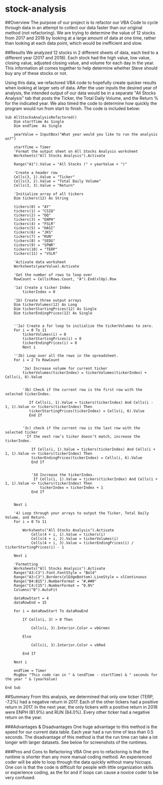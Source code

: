 # stock-analysis

##Overview
The purpose of our project is to refactor our VBA Code to cycle through data in an attempt to collect our data faster than our original method (not refactoring). We are trying to determine the value of 12 stocks from 2017 and 2018 by looking at a large amount of data at one time, rather than looking at each data point, which would be inefficient and slow. 

##Results
We analyzed 12 stocks in 2 different sheets of data, each tied to a different year (2017 and 2018). Each stock had the high value, low value, closing value, adjusted closing value, and volume for each day in the year. This information all comes together to help determine whether Steve should buy any of these stocks or not. 

Using this data, we refactored VBA code to hopefully create quicker results when looking at larger sets of data. After the user inputs the desired year of analysis, the intended output of our data would be in a separate "All Stocks Analysis" tab that posts the Ticker, the Total Daily Volume, and the Return % for the indicated year. We also timed the code to determine how quickly the program would run from start to finish. The code is included below: 
```
Sub AllStocksAnalysisRefactored()
    Dim startTime As Single
    Dim endTime  As Single

    yearValue = InputBox("What year would you like to run the analysis on?")

    startTime = Timer
    'Format the output sheet on All Stocks Analysis worksheet
    Worksheets("All Stocks Analysis").Activate
    
    Range("A1").Value = "All Stocks (" + yearValue + ")"
    
    'Create a header row
    Cells(3, 1).Value = "Ticker"
    Cells(3, 2).Value = "Total Daily Volume"
    Cells(3, 3).Value = "Return"

    'Initialize array of all tickers
    Dim tickers(12) As String
    
    tickers(0) = "AY"
    tickers(1) = "CSIQ"
    tickers(2) = "DQ"
    tickers(3) = "ENPH"
    tickers(4) = "FSLR"
    tickers(5) = "HASI"
    tickers(6) = "JKS"
    tickers(7) = "RUN"
    tickers(8) = "SEDG"
    tickers(9) = "SPWR"
    tickers(10) = "TERP"
    tickers(11) = "VSLR"
    
    'Activate data worksheet
    Worksheets(yearValue).Activate
    
    'Get the number of rows to loop over
    RowCount = Cells(Rows.Count, "A").End(xlUp).Row
    
    '1a) Create a ticker Index
        tickerIndex = 0

    '1b) Create three output arrays
    Dim tickerVolumes(12) As Long
    Dim tickerStartingPrices(12) As Single
    Dim tickerEndingPrices(12) As Single

    
    ''2a) Create a for loop to initialize the tickerVolumes to zero.
    For i = 0 To 11
        tickerVolumes(i) = 0
        tickerStartingPrices(i) = 0
        tickerEndingPrices(i) = 0
        Next i
        
    ''2b) Loop over all the rows in the spreadsheet.
    For i = 2 To RowCount
        
        '3a) Increase volume for current ticker
        tickerVolumes(tickerIndex) = tickerVolumes(tickerIndex) + Cells(i, 8).Value
      
        
        '3b) Check if the current row is the first row with the selected tickerIndex.
        
           If Cells(i, 1).Value = tickers(tickerIndex) And Cells(i - 1, 1).Value <> tickers(tickerIndex) Then
           tickerStartingPrices(tickerIndex) = Cells(i, 6).Value
           End If
        
        
        '3c) check if the current row is the last row with the selected ticker
         'If the next row’s ticker doesn’t match, increase the tickerIndex.
        
            If Cells(i, 1).Value = tickers(tickerIndex) And Cells(i + 1, 1).Value <> tickers(tickerIndex) Then
            tickerEndingPrices(tickerIndex) = Cells(i, 6).Value
            End If
            

            '3d Increase the tickerIndex.
             If Cells(i, 1).Value = tickers(tickerIndex) And Cells(i + 1, 1).Value <> tickers(tickerIndex) Then
                tickerIndex = tickerIndex + 1
            End If
      
    
    Next i
    
    '4) Loop through your arrays to output the Ticker, Total Daily Volume, and Return.
    For i = 0 To 11
        
        Worksheets("All Stocks Analysis").Activate
            Cells(4 + i, 1).Value = tickers(i)
            Cells(4 + i, 2).Value = tickerVolumes(i)
            Cells(4 + i, 3).Value = tickerEndingPrices(i) / tickerStartingPrices(i) - 1
        
    Next i
    
    'Formatting
    Worksheets("All Stocks Analysis").Activate
    Range("A3:C3").Font.FontStyle = "Bold"
    Range("A3:C3").Borders(xlEdgeBottom).LineStyle = xlContinuous
    Range("B4:B15").NumberFormat = "#,##0"
    Range("C4:C15").NumberFormat = "0.0%"
    Columns("B").AutoFit

    dataRowStart = 4
    dataRowEnd = 15

    For i = dataRowStart To dataRowEnd
        
        If Cells(i, 3) > 0 Then
            
            Cells(i, 3).Interior.Color = vbGreen
            
        Else
        
            Cells(i, 3).Interior.Color = vbRed
            
        End If
        
    Next i
 
    endTime = Timer
    MsgBox "This code ran in " & (endTime - startTime) & " seconds for the year " & (yearValue)

End Sub
```




##Summary
From this analysis, we determined that only one ticker (TERP, -7.2%) had a negative return in 2017. Each of the other tickers had a positive return in 2017. In the next year, the only tickers with a positive return in 2018 were ENPH (81.9%) and RUN (84.0%). Every other ticker had a negative return on the year.  

###Advantages & Disadvantages
One huge advantage to this method is the speed for our current data table. Each year had a run time of less than 0.5 seconds. The disadvantage of this method is that the run time can take a lot longer with larger datasets. See below for screenshots of the runtimes. 



###Pros and Cons to Refactoring VBA
One pro to refactoring is that the runtime is shorter than any more manual coding method. An experienced coder will be able to loop through the data quickly without many hiccups. One con is that the code is difficult for people with little organization skills or experience coding, as the for and if loops can cause a novice coder to be very confused. 
